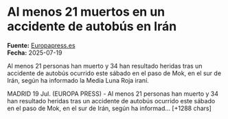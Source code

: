# Al menos 21 muertos en un accidente de autobús en Irán

**Fuente:** [Europapress.es](https://www.europapress.es/internacional/noticia-menos-21-muertos-accidente-autobus-iran-20250719153440.html)  
**Fecha:** 2025-07-19

Al menos 21 personas han muerto y 34 han resultado heridas tras un accidente de autobús ocurrido este sábado en el paso de Mok, en el sur de Irán, según ha informado la Media Luna Roja iraní.

MADRID 19 Jul. (EUROPA PRESS) - 
 Al menos 21 personas han muerto y 34 han resultado heridas tras un accidente de autobús ocurrido este sábado en el paso de Mok, en el sur de Irán, según ha informad… [+1288 chars]

